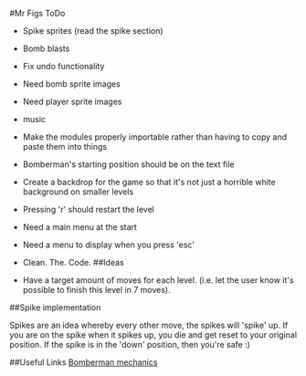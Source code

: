 #Mr Figs ToDo

- Spike sprites (read the spike section)
- Bomb blasts
- Fix undo functionality
- Need bomb sprite images
- Need player sprite images
- music
- Make the modules properly importable rather than having to copy and paste them into things
- Bomberman's starting position should be on the text file
- Create a backdrop for the game so that it's not just a horrible white background on smaller levels 
- Pressing 'r' should restart the level
- Need a main menu at the start
- Need a menu to display when you press 'esc'
- Clean. The. Code.
##Ideas

- Have a target amount of moves for each level. (i.e. let the user know it's possible to finish this level in 7 moves).

##Spike implementation

Spikes are an idea whereby every other move, the spikes will 'spike' up. If you are on the spike when it spikes up, you die and get reset to your original position.
If the spike is in the 'down' position, then you're safe :)

##Useful Links
[Bomberman mechanics](http://www.gamedev.net/page/resources/_/technical/game-programming/case-study-bomberman-mechanics-in-an-entity-component-system-r3159)